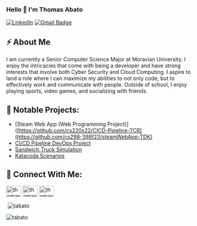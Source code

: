 ### Hello 👋 I'm Thomas Abato

<a href="https://www.linkedin.com/in/thomasabato/" target="_blank"><img src="https://img.shields.io/badge/LinkedIn-%230077B5.svg?&style=flat-square&logo=linkedin&logoColor=white" alt="LinkedIn"></a> 
[![Gmail Badge](https://img.shields.io/badge/-Email-c14438?style=flat&logo=Gmail&logoColor=white&link=mailto:abatot@moravian.edu)](mailto:abatot@moravian.edu)


## ⚡ About Me
I am currently a Senior Computer Science Major at Moravian University. I enjoy the intricacies that come with being a developer and have strong interests that involve both Cyber Security and Cloud Computing. I aspire to land a role where I can maximize my abilities to not only code, but to effectively work and communicate with people. Outside of school, I enjoy playing sports, video games, and socializing with friends. 

## 📍 Notable Projects:
* [Steam Web App (Web Programming Project)]([https://github.com/cs220s22/CICD-Pipeline-TCR](https://github.com/cs298-398f23/steamWebApp-TDK)
* [CI/CD Pipeline DevOps Project](https://github.com/cs220s22/CICD-Pipeline-TCR)
* [Sandwich Truck Simulation](https://github.com/tabato/sandwichTruckProj.)
* [Katacoda Scenarios](https://github.com/tabato/katacoda-scenarios)

## 📱 Connect With Me:
<p align="left">
<a href="https://twitter.com/thomasabato" target="blank"><img align="center" src="https://raw.githubusercontent.com/rahuldkjain/github-profile-readme-generator/master/src/images/icons/Social/twitter.svg" alt="thomasabato" height="30" width="40" /></a>
<a href="https://linkedin.com/in/thomasabato" target="blank"><img align="center" src="https://raw.githubusercontent.com/rahuldkjain/github-profile-readme-generator/master/src/images/icons/Social/linked-in-alt.svg" alt="thomasabato" height="30" width="40" /></a>
<a href="https://instagram.com/thomasabatojr" target="blank"><img align="center" src="https://raw.githubusercontent.com/rahuldkjain/github-profile-readme-generator/master/src/images/icons/Social/instagram.svg" alt="thomasabatojr" height="30" width="40" /></a>
</p>

<p>&nbsp;<img align="center" src="https://github-readme-stats.vercel.app/api?username=tabato&show_icons=true&locale=en" alt="tabato" /></p>

<p><img align="center" src="https://github-readme-streak-stats.herokuapp.com/?user=tabato&" alt="tabato" /></p>
